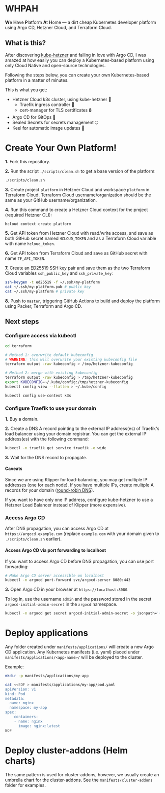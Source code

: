 # WHPAH

**W**e **H**ave **P**latform **A**t **H**ome — a dirt cheap Kubernetes developer platform using Argo CD, Hetzner Cloud, and Terraform Cloud.

## What is this?

After discovering [kube-hetzner](https://github.com/kube-hetzner/terraform-hcloud-kube-hetzner) and falling in love with Argo CD,
I was amazed at how easily you can deploy a Kubernetes-based platform using only Cloud Native and open-source technologies.

Following the steps below, you can create your own Kubernetes-based platform in a matter of minutes.

This is what you get:

- Hetzner Cloud k3s cluster, using kube-hetzner 🚀
  - Traefik ingress controller 🚦
  - cert-manager for TLS certificates 🔒
- Argo CD for GitOps 🐙
- Sealed Secrets for secrets management 🤐
- Keel for automatic image updates 🔄

# Create Your Own Platform!

**1.** Fork this repository.

**2.** Run the script `./scripts/clean.sh` to get a base version of the platform:

```bash
./scripts/clean.sh
```

**3.** Create project `platform` in Hetzner Cloud and workspace `platform` in Terraform Cloud.
Terraform Cloud username/organization should be the same as your GitHub username/organization.

**4.** Run this command to create a Hetzner Cloud context for the project (required Hetzner CLI):

```bash
hcloud context create platform
```

**5.** Get API token from Hetzner Cloud with read/write access, and save as both GitHub secret named `HCLOUD_TOKEN`
and as a Terraform Cloud variable with name `hcloud_token`.

**6.** Get API token from Terraform Cloud and save as GitHub secret with name `TF_API_TOKEN`.

**7.** Create an ED25519 SSH key pair and save them as the two Terraform Cloud variables `ssh_public_key` and `ssh_private_key`:

```bash
ssh-keygen -t ed25519 -f ~/.ssh/my-platform
cat ~/.ssh/my-platform.pub # public key
cat ~/.ssh/my-platform # private key
```

**8.** Push to `master`, triggering GitHub Actions to build and deploy the platform using Packer, Terraform and Argo CD.

## Next steps

### Configure access via kubectl

```bash
cd terraform

# Method 1: overwrite default kubeconfig
# WARNING: this will overwrite your existing kubeconfig file
terraform output -raw kubeconfig > /tmp/hetzner-kubeconfig

# Method 2: merge with existing kubeconfig
terraform output -raw kubeconfig > /tmp/hetzner-kubeconfig
export KUBECONFIG=~/.kube/config:/tmp/hetzner-kubeconfig
kubectl config view --flatten > ~/.kube/config

kubectl config use-context k3s
```

### Configure Traefik to use your domain

**1.** Buy a domain.

**2.** Create a DNS A record pointing to the external IP address(es) of Traefik's load balancer using your domain registrar.
You can get the external IP address(es) with the following command:

```bash
kubectl -n traefik get service traefik -o wide
```

**3.** Wait for the DNS record to propagate.

#### Caveats

Since we are using Klipper for load-balancing, you may get multiple IP addresses (one for each node).
If you have multiple IPs, create mulitple A records for your domain ([round-robin DNS](https://www.cloudflare.com/learning/dns/glossary/round-robin-dns)).

If you want to have only one IP address, configure kube-hetzner to use a Hetzner Load Balancer instead of Klipper (more expensive).

### Access Argo CD

After DNS propagation, you can access Argo CD at `https://argocd.example.com` (replace `example.com` with your domain given to `./scripts/clean.sh` earlier).

#### Access Argo CD via port forwarding to localhost

If you want to access Argo CD before DNS propagation, you can use port forwarding:

```bash
# Make Argo CD server accessible on localhost
kubectl -n argocd port-forward svc/argocd-server 8080:443
```

**3.** Open Argo CD in your browser at `https://localhost:8080`.

To log in, use the username `admin` and the password stored in the secret `argocd-initial-admin-secret` in the `argocd` namespace.

```bash
kubectl -n argocd get secret argocd-initial-admin-secret -o jsonpath='{.data.password}' | base64 -d
```

# Deploy applications

Any folder created under `manifests/applications/` will create a new Argo CD application.
Any Kubernetes manifests (i.e. yaml) placed under `manifests/applications/<app-name>/` will be deployed to the cluster.

Example:

```bash
mkdir -p manifests/applications/my-app

cat <<EOF > manifests/applications/my-app/pod.yaml
apiVersion: v1
kind: Pod
metadata:
  name: nginx
  namespace: my-app
spec:
    containers:
    - name: nginx
      image: nginx:latest
EOF
```

# Deploy cluster-addons (Helm charts)

The same pattern is used for cluster-addons, however, we usually create an umbrella chart for the cluster-addons.
See the `manifests/cluster-addons` folder for examples.
